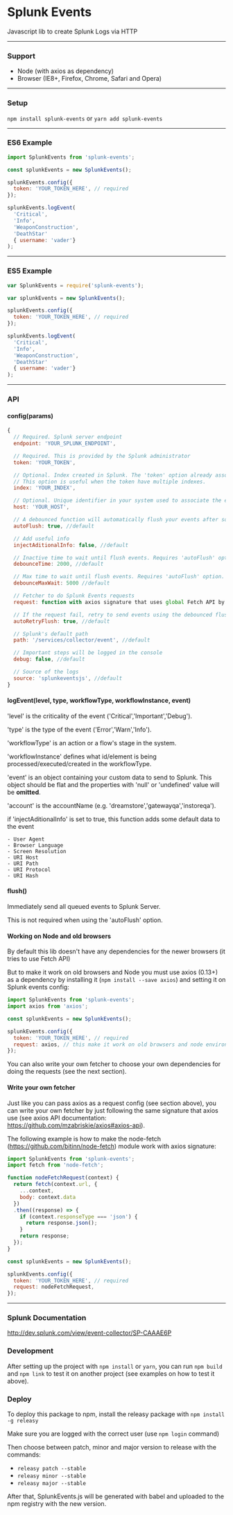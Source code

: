 # Splunk Events

Javascript lib to create Splunk Logs via HTTP

-------
### Support

- Node (with axios as dependency)
- Browser (IE8+, Firefox, Chrome, Safari and Opera)

-------
### Setup

```npm install splunk-events``` or ```yarn add splunk-events```

-------
### ES6 Example

```javascript
import SplunkEvents from 'splunk-events';

const splunkEvents = new SplunkEvents();

splunkEvents.config({
  token: 'YOUR_TOKEN_HERE', // required
});

splunkEvents.logEvent(
  'Critical',
  'Info',
  'WeaponConstruction',
  'DeathStar'
  { username: 'vader'}
);
```

-------
### ES5 Example

```javascript
var SplunkEvents = require('splunk-events');

var splunkEvents = new SplunkEvents();

splunkEvents.config({
  token: 'YOUR_TOKEN_HERE', // required
});

splunkEvents.logEvent(
  'Critical',
  'Info',
  'WeaponConstruction',
  'DeathStar'
  { username: 'vader'}
);
```

-------
### API


#### config(params)
```javascript
{
  // Required. Splunk server endpoint
  endpoint: 'YOUR_SPLUNK_ENDPOINT',

  // Required. This is provided by the Splunk administrator
  token: 'YOUR_TOKEN',

  // Optional. Index created in Splunk. The 'token' option already associates the index info.
  // This option is useful when the token have multiple indexes.
  index: 'YOUR_INDEX',

  // Optional. Unique identifier in your system used to associate the events with the device
  host: 'YOUR_HOST',

  // A debounced function will automatically flush your events after some time
  autoFlush: true, //default

  // Add useful info
  injectAditionalInfo: false, //default

  // Inactive time to wait until flush events. Requires 'autoFlush' option.
  debounceTime: 2000, //default

  // Max time to wait until flush events. Requires 'autoFlush' option.
  debounceMaxWait: 5000 //default

  // Fetcher to do Splunk Events requests
  request: function with axios signature that uses global Fetch API by default // default (see more details below)

  // If the request fail, retry to send events using the debounced flush function
  autoRetryFlush: true, //default

  // Splunk's default path
  path: '/services/collector/event', //default

  // Important steps will be logged in the console
  debug: false, //default

  // Source of the logs
  source: 'splunkeventsjs', //default
}
```

#### logEvent(level, type, workflowType, workflowInstance, event)

'level' is the criticality of the event ('Critical','Important','Debug').

'type' is the type of the event ('Error','Warn','Info').

'workflowType' is an action or a flow's stage in the system.

'workflowInstance' defines what id/element is being processed/executed/created in the workflowType.

'event' is an object containing your custom data to send to Splunk. This object should be flat and the properties with 'null' or 'undefined' value will be **omitted**.

'account' is the accountName (e.g. 'dreamstore','gatewayqa','instoreqa').

if 'injectAditionalInfo' is set to true, this function adds some default data to the event
```
- User Agent
- Browser Language
- Screen Resolution
- URI Host
- URI Path
- URI Protocol
- URI Hash
```

#### flush()

Immediately send all queued events to Splunk Server.

This is not required when using the 'autoFlush' option.

#### Working on Node and old browsers

By default this lib doesn't have any dependencies for the newer browsers (it tries to use Fetch API)

But to make it work on old browsers and Node you must use axios (0.13+) as a dependency by installing it (```npm install --save axios```) and setting it on Splunk events config:

```javascript
import SplunkEvents from 'splunk-events';
import axios from 'axios';

const splunkEvents = new SplunkEvents();

splunkEvents.config({
  token: 'YOUR_TOKEN_HERE', // required
  request: axios, // this make it work on old browsers and node environments
});
```

You can also write your own fetcher to choose your own dependencies for doing the requests (see the next section).

#### Write your own fetcher

Just like you can pass axios as a request config (see section above), you can write your own fetcher by just following the same signature that axios use (see axios API documentation: https://github.com/mzabriskie/axios#axios-api).

The following example is how to make the node-fetch (https://github.com/bitinn/node-fetch) module work with axios signature:

```javascript
import SplunkEvents from 'splunk-events';
import fetch from 'node-fetch';

function nodeFetchRequest(context) {
  return fetch(context.url, {
    ...context,
    body: context.data
  })
  .then((response) => {
    if (context.responseType === 'json') {
      return response.json();
    }
    return response;
  });
}

const splunkEvents = new SplunkEvents();

splunkEvents.config({
  token: 'YOUR_TOKEN_HERE', // required
  request: nodeFetchRequest,
});
```

-------
### Splunk Documentation
http://dev.splunk.com/view/event-collector/SP-CAAAE6P

### Development

After setting up the project with ```npm install``` or ```yarn```, you can run ```npm build``` and ```npm link``` to test it on another project (see examples on how to test it above).

### Deploy

To deploy this package to npm, install the releasy package with ```npm install -g releasy```

Make sure you are logged with the correct user (use ```npm login``` command)

Then choose between patch, minor and major version to release with the commands:

* ```releasy patch --stable```
* ```releasy minor --stable```
* ```releasy major --stable```

After that, SplunkEvents.js will be generated with babel and uploaded to the npm registry with the new version.
